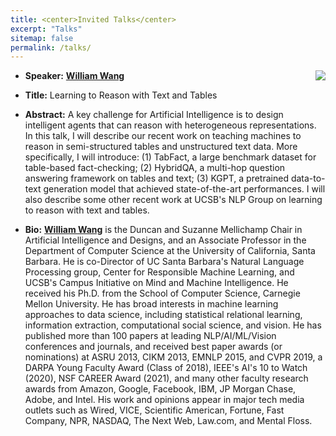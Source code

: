 ```yaml
---
title: <center>Invited Talks</center>
excerpt: "Talks"
sitemap: false
permalink: /talks/
---
```


- <a name="talk_william"/>**Speaker:** <img src='/DI-2021/images/DI-2021_talk_william.jpg' align="right">**[William Wang](https://sites.cs.ucsb.edu/~william/index.html)**
- **Title:** Learning to Reason with Text and Tables
- **Abstract:** A key challenge for Artificial Intelligence is to design intelligent agents that can reason with heterogeneous representations. In this talk, I will describe 
our recent work on teaching machines to reason in semi-structured tables and unstructured text data. More specifically, I will introduce: (1) TabFact, a large benchmark dataset for table-based fact-checking; (2) HybridQA, a multi-hop question answering framework on tables and text; (3) KGPT, a pretrained data-to-text generation model that achieved state-of-the-art performances. I will also describe some other recent work at UCSB's NLP Group on learning to reason with text and tables.

- **Bio:** **[William Wang](https://sites.cs.ucsb.edu/~william/index.html)** is the Duncan and Suzanne Mellichamp Chair in Artificial Intelligence and Designs, and an Associate Professor in the Department of Computer Science at the University of California, Santa Barbara. He is co-Director of UC Santa Barbara's Natural Language Processing group, Center for Responsible Machine Learning, and UCSB's Campus Initiative on Mind and Machine Intelligence. He received his Ph.D. from the School of Computer Science, Carnegie Mellon University. He has broad interests in machine learning approaches to data science, including statistical relational learning, information extraction, computational social science, and vision. He has published more than 100 papers at leading NLP/AI/ML/Vision conferences and journals, and received best paper awards (or nominations) at ASRU 2013, CIKM 2013, EMNLP 2015, and CVPR 2019, a DARPA Young Faculty Award (Class of 2018), IEEE's AI's 10 to Watch (2020), NSF CAREER Award (2021), and many other faculty research awards from Amazon, Google, Facebook, IBM, JP Morgan Chase, Adobe, and Intel. His work and opinions appear in major tech media outlets such as Wired, VICE, Scientific American, Fortune, Fast Company, NPR, NASDAQ, The Next Web, Law.com, and Mental Floss. 

<!-- 
- <a name="talk_kevyn"/>**Speaker:** <img src='/DI-2021/images/DI-2021_talk_kevyn.jpg' align="right">**[Kevyn Collins-Thompson](http://www-personal.umich.edu/~kevynct/)**
- **Title:** Enhancing Document Representations Using Analysis of Content Difficulty: Models, Applications, and Insights
- **Abstract:** This talk will discuss how enhancing document representations with analysis of language complexity and difficulty can lead to a surprisingly wide range of new applications and insights into how people interact with content in both business and educational settings. Analyzing the difficulty of language has a history going back to the ancient Greeks, who understood that a legal argument or analysis was of little persuasive value if its audience could not understand it. Classic 20th century text readability formulas, such as Flesch-Kincaid, combined statistics like average sentence length and average number of syllables in a text to estimate its readability. However, the limitations of these simple traditional measures, including lack of flexibility for new tasks and populations and robustness for non-traditional documents, has led to a new branch of natural language processing research that has developed richer, more effective data-driven computational models of reading comprehension and text complexity [1]. First I’ll give a brief summary of recent advances in modeling content difficulty and complexity, including my own work on statistical models of readability and deep learning for predicting the informativeness of text. Then I’ll give some examples of insights that derive from applying these methods for creating richer, difficulty-based document representations, using empirical methods ranging from in-lab user studies with eyetracking, to large-scale commercial search interaction data over millions of sessions and Web pages. Finally, I’ll touch on some on-going work and potential future directions in educational scenarios for understanding and supporting learners, toward the goal of high quality, personalized learning experiences.
- **Bio:** **[Kevyn Collins-Thompson](http://www-personal.umich.edu/~kevynct/)** is an Associate Professor of Information and Computer Science at the University of Michigan. His research explores models, algorithms, and software systems for optimally connecting people with information, especially toward educational goals. His research has been applied to real-world systems ranging from intelligent tutoring systems to commercial Web search engines. Kevyn has also pioneered techniques for using machine learning to model the reading difficulty of text, for creating robust search and recommender systems that maximize effective results while minimizing the risk of worst-case errors, and for understanding and supporting how people learn language. He received his Ph.D. from the Language Technologies Institute at Carnegie Mellon University and B.Math from the University of Waterloo. Before joining the University of Michigan in 2013, he was a researcher in the Context, Learning, and User Experience for Search (CLUES) group at Microsoft Research. Recent highlights include serving as ACM SIGIR 2018 General Co-Chair, being named co-recipient of Coursera’s Outstanding Educator Award, and recognition as an ACM Distinguished Member for outstanding scientific contributions to computing.
- **Additional info**: K. Collins-Thompson. [Computational assessment of text readability: a survey of current and future research](http://www-personal.umich.edu/~kevynct/pubs/ITL-readability-invited-article-v10-camera.pdf). In: François, Thomas and Delphine Bernhard (eds.), Recent Advances in Automatic Readability Assessment and Text Simplification. Special issue of International Journal of Applied Linguistics 165:2 (2014). (pp. 97-135)

------

- <a name="talk_heng"/>**Speaker:** <img src='/DI-2021/images/DI-2021_talk_heng.jpg' align="right">**[Heng Ji](https://cs.illinois.edu/about/people/faculty/hengji)**
- **Title:** What’s in a Chemical Entity?
- **Abstract:** Like many scientific fields, new chemistry literature has grown at a staggering pace, with tens of thousands of papers released every month. In our newly created U.S. NSF AI Institute on Molecular Synthesis, we are applying knowledge extraction techniques to automatically construct knowledge bases from scientific literature. The constructed knowledge bases include chemical entities and reactions between entities, and thus they can be used to predict chemical reactions, products, and properties, such as yield, toxicity, and water solubility, for creating new molecules and improving manufacture of target molecules.  However, existing information extraction techniques developed for news domain or even biomedical literature will not be directly effective for chemistry literature. One reason is that chemical entities are often complex formula-like names (e.g., 5,6-dihydroxycyclohexa-1,3-diene-1-carboxylic acid). Moreover, many chemicals simply have never been coined with any nomenclature in natural language. Therefore the chemical entity mentions are essentially rare terms that cannot be learned well by only language model. In pursuit of this goal, we propose a novel multimodal embedding approach for constructing a shared common semantic space among multiple data modalities: (1) 2-D images of molecules, representing the underlying molecules or reactions; (2) text-based molecule descriptors; (3) chemical graph structure; (4) natural language definition and description; and (5) structured properties in external databases. I will then present the applications of this common semantic space in building an end-to-end knowledge extraction system for chemistry literature, and using the constructed knowledge base for cross-modal chemical entity retrieval with natural language, and molecule descriptor string generation from molecular diagram images. I’ll present a new benchmark that includes 81 million molecules and 100 chemistry papers fully annotated with a new fine-grained Chemistry ontology. I’ll also talk about remaining challenges and ongoing work on representing chemical reactions.
- **Bio:** **[Heng Ji](https://cs.illinois.edu/about/people/faculty/hengji)** is a professor at Computer Science Department, and an affiliated faculty member at Electrical and Computer Engineering Department of University of Illinois at Urbana-Champaign. She is an Amazon Scholar. She received her B.A. and M. A. in Computational Linguistics from Tsinghua University, and her M.S. and Ph.D. in Computer Science from New York University. Her research interests focus on Natural Language Processing, especially on Multimedia Multilingual Information Extraction, Knowledge Base Population and Knowledge-driven Generation. She was selected as "Young Scientist" and a member of the Global Future Council on the Future of Computing by the World Economic Forum in 2016 and 2017. The awards she received include "AI's 10 to Watch" Award by IEEE Intelligent Systems in 2013, NSF CAREER award in 2009, Google Research Award in 2009 and 2014, IBM Watson Faculty Award in 2012 and 2014, Bosch Research Award in 2014-2018, and ACL2020 Best Demo Paper Award. She has served as the Program Committee Co-Chair of many conferences including NAACL-HLT2018. She is elected as the North American Chapter of the Association for Computational Linguistics (NAACL) secretary 2020-2021. 

------

- <a name="talk_yunyao"/>**Speaker:** <img src='/DI-2021/images/DI-2021_talk_yunyao.jpg' align="right">**[Yunyao Li](https://researcher.watson.ibm.com/researcher/view.php?person=us-yunyaoli)**
- **Title:** Towards Deep Table Understanding
- **Abstract:** Harvesting information from complex documents such as in financial reports and scientific publications is critical to building AI applications for business and research. Such documents are often in PDF format with critical facts and data conveyed in table and graphs. Extracting such information is essential to extract insights from these documents. In IBM Research, we have a rich agenda in this area that we call [Deep Document Understanding](https://www.research.ibm.com/blog/deep-document-understanding-complex-documents). In this talk, I will focus on our research on Deep Table Understanding --- extracting and understanding tables from PDF documents. I will introduce key challenges in table extraction and understanding and how we address such challenges, from how to acquire data at scale to enable deep neural network models to how to build, customize and evaluate such models. I will also describe how our work enables real-world use cases in domains such as finance and life science. Finally, I will briefly present TableQA, an important downstream task enabled by Deep Table Understanding.
- **Bio:** **[Yunyao Li](https://researcher.watson.ibm.com/researcher/view.php?person=us-yunyaoli)** is a Distinguished Research Staff Member and Senior Research Manager at IBM Research - Almaden where she manages the [Scalable Knowledge Intelligence](https://researcher.watson.ibm.com/researcher/view_group.php?id=9820) department, focusing on building next-generation enterprise-scale technologies spanning the AI lifecycle of domain ingestion, knowledge representation, creation and refinement with both data-driven and human-in-the-loop approaches. She currently leads the AI Operation in IBM Research - Almaden and Tokyo. She is a member of IBM Academy of Technology and a Master Inventor. Her key contributions span the areas of natural language processing (NLP), data management, information retrieval, and human computer interaction. She is particularly known for her work in scalable NLP, enterprise search, and database usability. She has built systems, developed solutions, and delivered core technologies to over 20 IBM products under brands such as Watson, InfoSphere, and Cognos. She has published over 70 articles and filed or been granted nearly 50 patents. She co-authored the book "Natural Language Data Management and Interfaces.” Her technical contributions have been recognized by prestigious awards within and outside of IBM on regular basis. She is an ACM Distinguished Member. She was a member of the inaugural New Voices program of the American National Academies (1 out of 18 selected nationwide) and represented US young scientists at World Laureates Forum Young Scientists Forum in 2019 (1 of 4 selected nationwide).<br>Dr. Li has served the database and NLP communities with distinction. She regularly serves as organizer and senior committee member for top conferences such as ACL, NAACL, SIGMOD, and IJCAI. She championed and co-founded NAACL Industry Track, the first ever industry track in a major NLP conference. She received her PhD and master degrees from the University of Michigan, Ann Arbor and undergraduate degrees from Tsinghua University, Beijing, China.

------

- <a name="talk_don"/>**Speaker:** <img src='/DI-2021/images/DI-2021_talk_don.jpg' align="right">**[Don Metzler](https://research.google/people/DonaldMetzler/)**
- **Title:** Challenges in Enterprise Search and Intelligence
- **Abstract:** Building effective enterprise search and intelligence capabilities at scale presents a number of significant challenges. The goal of this talk is to highlight research-focused challenges that are often encountered when developing such systems. The challenges covered in the talk, all of which are backed by real-world use cases, include document understanding, query understanding, and question answering.
- **Bio:** **[Don Metzler](https://research.google/people/DonaldMetzler/)** is a Senior Staff Software Engineer at Google, where he leads a group focused on problems at the intersection of machine learning, natural language processing, and information retrieval. Previously, he was a Research Assistant Professor at the University of Southern California (USC) and a Senior Research Scientist at Yahoo!.  He has served as the Program Chair of the ACM Web Search and Data Mining (WSDM), ACM International Conference on the Theory of Information Retrieval (ICTIR), and the Open Research Areas in Information Retrieval (OAIR) conferences, sat on the editorial boards of the major journals in the field, published over 100 research papers, has been awarded 9 patents, and co-authored the textbook Search Engines: Information Retrieval in Practice.

------

- <a name="talk_benjamin"/>**Speaker:** <img src='/DI-2021/images/DI-2021_talk_benjamin.jpg' align="right">**[Benjamin Van Durme](https://www.cs.jhu.edu/~vandurme/)**
- **Title:** A Case for Statutory Reasoning
- **Abstract:** Natural Language Processing is increasingly pursued as an applied Machine Learning problem, with researchers focused on: building large numbers of examples for new tasks, designing models that require less examples, and understanding the errors and capabilities of pretrained representations.  Legal NLP is no exception, given large collections of decided cases, there is active work in automated legal reasoning as classification.  However, within Legal NLP there is a task offering exciting, real world challenges for language understanding that goes beyond pattern classification: statutory reasoning.  For some legal domains, such as US Federal Tax Law, the number of publicly-decided consequential cases each year may be limited (e.g., those involving a large multinational corporation that does not settle out of public view).  Further, in reaction to such cases the legal code is regularly modified, closing revealed loopholes.  This leads to a naturally occurring task that pairs single examples (a case) with salient prescriptive rules (statutory texts), and where those rules may change between each example.  New cases similar to those previously seen may no longer result in the same judgement, requiring any automated solution to rely more explicitly on understanding the salient law.
This work is joint with [Andrew Blair-Stanek](https://www.law.umaryland.edu/directory/profile.asp?id=893) and [Nils Holzenberger](http://www.cs.jhu.edu/~nholzen1/).
- **Bio:** **[Benjamin Van Durme](https://www.cs.jhu.edu/~vandurme/)** is an Associate Professor of Computer Science at the Johns Hopkins University, and a researcher at Microsoft Semantic Machines. His work focuses on natural language understanding.

------

- <a name="talk_cha"/>**Speaker:** <img src='/DI-2021/images/DI-2021_talk_cha.jpg' align="right">**[Cha Zhang](https://www.microsoft.com/en-us/research/people/chazhang/)**
- **Title:** Visual Document Intelligence in the Wild
- **Abstract:** Recent progress in AI has brought Optical Character Recognition (OCR) and document understanding to a whole new level. In this talk, we will first provide an overview of Microsoft’s latest OCR engine (aka OneOCR), which applies the latest deep learning techniques to recognize mixed printed and handwritten text in over 100 languages, with text lines along arbitrary orientations (even flipped), and with varying degrees of quality and distortion. OneOCR achieves industry leading accuracy on a wide range of application scenarios such as document, invoice, receipt, business card, slide, menu, book cover, poster, GIF/MEME, street view, product label, handwritten note and whiteboard. We then introduce another breakthrough technology developed at Microsoft for document understanding: LayoutLM. LayoutLM bridges computer vision and language, producing state-of-the art results on a number of tasks, including document segmentation, classification, TextVQA, and others. Combining OneOCR and LayoutLM, we created the Form Recognizer API in Azure AI, which extracts text, key-value pairs, tables, and structures from documents in the wild. I will demonstrate some of the capabilities of Form Recognizer, highlight its core component technologies, and explain the roadmap ahead. 
- **Bio:** **[Cha Zhang](https://www.microsoft.com/en-us/research/people/chazhang/)** is a Partner Engineering Manager at Microsoft Cloud & AI. He received the B.S. and M.S. degrees from Tsinghua University, Beijing, China in 1998 and 2000, respectively, both in Electronic Engineering, and the Ph.D. degree in Electrical and Computer Engineering from Carnegie Mellon University, in 2004. After graduation, he worked at Microsoft Research for 12 years investigating research topics including multimedia signal processing, computer vision and machine learning. He has published more than 150 technical papers and hold more than 50 U.S. patents. He served as Program Co-Chair for VCIP 2012 and MMSP 2018, and General Co-Chair for ICME 2016. He is a Fellow of the IEEE. Since joining Cloud & AI, he has led teams to ship industry-leading technologies in Microsoft Cognitive Services such as emotion recognition, optical character recognition and document understanding. 

-->
